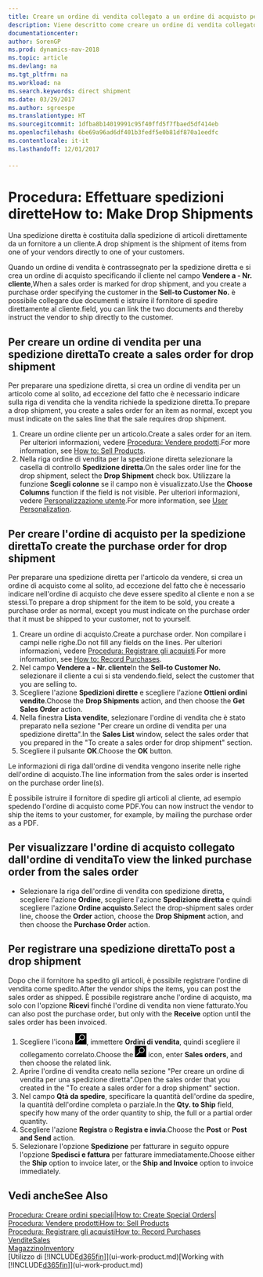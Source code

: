 ```yaml
---
title: Creare un ordine di vendita collegato a un ordine di acquisto per una spedizione diretta
description: Viene descritto come creare un ordine di vendita collegato a un ordine di acquisto per consentire la spedizione diretta dal fornitore al cliente.
documentationcenter: 
author: SorenGP
ms.prod: dynamics-nav-2018
ms.topic: article
ms.devlang: na
ms.tgt_pltfrm: na
ms.workload: na
ms.search.keywords: direct shipment
ms.date: 03/29/2017
ms.author: sgroespe
ms.translationtype: HT
ms.sourcegitcommit: 1dfba8b14019991c95f40ffd5f7fbaed5df414eb
ms.openlocfilehash: 6be69a96ad6df401b3fedf5e0b81df870a1eedfc
ms.contentlocale: it-it
ms.lasthandoff: 12/01/2017

---
```

# <a name="how-to-make-drop-shipments"></a><span data-ttu-id="f3889-103">Procedura: Effettuare spedizioni dirette</span><span class="sxs-lookup"><span data-stu-id="f3889-103">How to: Make Drop Shipments</span></span>
<span data-ttu-id="f3889-104">Una spedizione diretta è costituita dalla spedizione di articoli direttamente da un fornitore a un cliente.</span><span class="sxs-lookup"><span data-stu-id="f3889-104">A drop shipment is the shipment of items from one of your vendors directly to one of your customers.</span></span>

<span data-ttu-id="f3889-105">Quando un ordine di vendita è contrassegnato per la spedizione diretta e si crea un ordine di acquisto specificando il cliente nel campo **Vendere a - Nr. cliente**,</span><span class="sxs-lookup"><span data-stu-id="f3889-105">When a sales order is marked for drop shipment, and you create a purchase order specifying the customer in the **Sell-to Customer No.**</span></span> <span data-ttu-id="f3889-106">è possibile collegare due documenti e istruire il fornitore di spedire direttamente al cliente.</span><span class="sxs-lookup"><span data-stu-id="f3889-106">field, you can link the two documents and thereby instruct the vendor to ship directly to the customer.</span></span>

## <a name="to-create-a-sales-order-for-drop-shipment"></a><span data-ttu-id="f3889-107">Per creare un ordine di vendita per una spedizione diretta</span><span class="sxs-lookup"><span data-stu-id="f3889-107">To create a sales order for drop shipment</span></span>
<span data-ttu-id="f3889-108">Per preparare una spedizione diretta, si crea un ordine di vendita per un articolo come al solito, ad eccezione del fatto che è necessario indicare sulla riga di vendita che la vendita richiede la spedizione diretta.</span><span class="sxs-lookup"><span data-stu-id="f3889-108">To prepare a drop shipment, you create a sales order for an item as normal, except you must indicate on the sales line that the sale requires drop shipment.</span></span>

1. <span data-ttu-id="f3889-109">Creare un ordine cliente per un articolo.</span><span class="sxs-lookup"><span data-stu-id="f3889-109">Create a sales order for an item.</span></span> <span data-ttu-id="f3889-110">Per ulteriori informazioni, vedere [Procedura: Vendere prodotti](sales-how-sell-products.md).</span><span class="sxs-lookup"><span data-stu-id="f3889-110">For more information, see [How to: Sell Products](sales-how-sell-products.md).</span></span>
2. <span data-ttu-id="f3889-111">Nella riga ordine di vendita per la spedizione diretta selezionare la casella di controllo **Spedizione diretta**.</span><span class="sxs-lookup"><span data-stu-id="f3889-111">On the sales order line for the drop shipment, select the **Drop Shipment** check box.</span></span> <span data-ttu-id="f3889-112">Utilizzare la funzione **Scegli colonne** se il campo non è visualizzato.</span><span class="sxs-lookup"><span data-stu-id="f3889-112">Use the **Choose Columns** function if the field is not visible.</span></span> <span data-ttu-id="f3889-113">Per ulteriori informazioni, vedere [Personalizzazione utente](ui-user-personalization.md).</span><span class="sxs-lookup"><span data-stu-id="f3889-113">For more information, see [User Personalization](ui-user-personalization.md).</span></span>

## <a name="to-create-the-purchase-order-for-drop-shipment"></a><span data-ttu-id="f3889-114">Per creare l'ordine di acquisto per la spedizione diretta</span><span class="sxs-lookup"><span data-stu-id="f3889-114">To create the purchase order for drop shipment</span></span>
<span data-ttu-id="f3889-115">Per preparare una spedizione diretta per l'articolo da vendere, si crea un ordine di acquisto come al solito, ad eccezione del fatto che è necessario indicare nell'ordine di acquisto che deve essere spedito al cliente e non a se stessi.</span><span class="sxs-lookup"><span data-stu-id="f3889-115">To prepare a drop shipment for the item to be sold, you create a purchase order as normal, except you must indicate on the purchase order that it must be shipped to your customer, not to yourself.</span></span>

1. <span data-ttu-id="f3889-116">Creare un ordine di acquisto.</span><span class="sxs-lookup"><span data-stu-id="f3889-116">Create a purchase order.</span></span> <span data-ttu-id="f3889-117">Non compilare i campi nelle righe.</span><span class="sxs-lookup"><span data-stu-id="f3889-117">Do not fill any fields on the lines.</span></span> <span data-ttu-id="f3889-118">Per ulteriori informazioni, vedere [Procedura: Registrare gli acquisti](purchasing-how-record-purchases.md).</span><span class="sxs-lookup"><span data-stu-id="f3889-118">For more information, see [How to: Record Purchases](purchasing-how-record-purchases.md).</span></span>
2. <span data-ttu-id="f3889-119">Nel campo **Vendere a - Nr. cliente**</span><span class="sxs-lookup"><span data-stu-id="f3889-119">In the **Sell-to Customer No.**</span></span> <span data-ttu-id="f3889-120">selezionare il cliente a cui si sta vendendo.</span><span class="sxs-lookup"><span data-stu-id="f3889-120">field, select the customer that you are selling to.</span></span>
3. <span data-ttu-id="f3889-121">Scegliere l'azione **Spedizioni dirette** e scegliere l'azione **Ottieni ordini vendite**.</span><span class="sxs-lookup"><span data-stu-id="f3889-121">Choose the **Drop Shipments** action, and then choose the **Get Sales Order** action.</span></span>
4. <span data-ttu-id="f3889-122">Nella finestra **Lista vendite**, selezionare l'ordine di vendita che è stato preparato nella sezione "Per creare un ordine di vendita per una spedizione diretta".</span><span class="sxs-lookup"><span data-stu-id="f3889-122">In the **Sales List** window, select the sales order that you prepared in the "To create a sales order for drop shipment" section.</span></span>
5. <span data-ttu-id="f3889-123">Scegliere il pulsante **OK**.</span><span class="sxs-lookup"><span data-stu-id="f3889-123">Choose the **OK** button.</span></span>

<span data-ttu-id="f3889-124">Le informazioni di riga dall'ordine di vendita vengono inserite nelle righe dell'ordine di acquisto.</span><span class="sxs-lookup"><span data-stu-id="f3889-124">The line information from the sales order is inserted on the purchase order line(s).</span></span>

<span data-ttu-id="f3889-125">È possibile istruire il fornitore di spedire gli articoli al cliente, ad esempio spedendo l'ordine di acquisto come PDF.</span><span class="sxs-lookup"><span data-stu-id="f3889-125">You can now instruct the vendor to ship the items to your customer, for example, by mailing the purchase order as a PDF.</span></span>     

## <a name="to-view-the-linked-purchase-order-from-the-sales-order"></a><span data-ttu-id="f3889-126">Per visualizzare l'ordine di acquisto collegato dall'ordine di vendita</span><span class="sxs-lookup"><span data-stu-id="f3889-126">To view the linked purchase order from the sales order</span></span>
* <span data-ttu-id="f3889-127">Selezionare la riga dell'ordine di vendita con spedizione diretta, scegliere l'azione **Ordine**, scegliere l'azione **Spedizione diretta** e quindi scegliere l'azione **Ordine acquisto**.</span><span class="sxs-lookup"><span data-stu-id="f3889-127">Select the drop-shipment sales order line, choose the **Order** action, choose the **Drop Shipment** action, and then choose the **Purchase Order** action.</span></span>

## <a name="to-post-a-drop-shipment"></a><span data-ttu-id="f3889-128">Per registrare una spedizione diretta</span><span class="sxs-lookup"><span data-stu-id="f3889-128">To post a drop shipment</span></span>
<span data-ttu-id="f3889-129">Dopo che il fornitore ha spedito gli articoli, è possibile registrare l'ordine di vendita come spedito.</span><span class="sxs-lookup"><span data-stu-id="f3889-129">After the vendor ships the items, you can post the sales order as shipped.</span></span> <span data-ttu-id="f3889-130">È possibile registrare anche l'ordine di acquisto, ma solo con l'opzione **Ricevi** finché l'ordine di vendita non viene fatturato.</span><span class="sxs-lookup"><span data-stu-id="f3889-130">You can also post the purchase order, but only with the **Receive** option until the sales order has been invoiced.</span></span>

1. <span data-ttu-id="f3889-131">Scegliere l'icona ![Cerca pagina o report](media/ui-search/search_small.png "icona Cerca pagina o report"), immettere **Ordini di vendita**, quindi scegliere il collegamento correlato.</span><span class="sxs-lookup"><span data-stu-id="f3889-131">Choose the ![Search for Page or Report](media/ui-search/search_small.png "Search for Page or Report icon") icon, enter **Sales orders**, and then choose the related link.</span></span>
2. <span data-ttu-id="f3889-132">Aprire l'ordine di vendita creato nella sezione "Per creare un ordine di vendita per una spedizione diretta".</span><span class="sxs-lookup"><span data-stu-id="f3889-132">Open the sales order that you created in the "To create a sales order for a drop shipment" section.</span></span>
3. <span data-ttu-id="f3889-133">Nel campo **Qtà da spedire**, specificare la quantità dell'ordine da spedire, la quantità dell'ordine completa o parziale.</span><span class="sxs-lookup"><span data-stu-id="f3889-133">In the **Qty. to Ship** field, specify how many of the order quantity to ship, the full or a partial order quantity.</span></span>
4. <span data-ttu-id="f3889-134">Scegliere l'azione **Registra** o **Registra e invia**.</span><span class="sxs-lookup"><span data-stu-id="f3889-134">Choose the **Post** or **Post and Send** action.</span></span>
5. <span data-ttu-id="f3889-135">Selezionare l'opzione **Spedizione** per fatturare in seguito oppure l'opzione **Spedisci e fattura** per fatturare immediatamente.</span><span class="sxs-lookup"><span data-stu-id="f3889-135">Choose either the **Ship** option to invoice later, or the **Ship and Invoice** option to invoice immediately.</span></span>

## <a name="see-also"></a><span data-ttu-id="f3889-136">Vedi anche</span><span class="sxs-lookup"><span data-stu-id="f3889-136">See Also</span></span>
<span data-ttu-id="f3889-137">[Procedura: Creare ordini speciali](sales-how-to-create-special-orders.md)|</span><span class="sxs-lookup"><span data-stu-id="f3889-137">[How to: Create Special Orders](sales-how-to-create-special-orders.md)|</span></span>  
[<span data-ttu-id="f3889-138">Procedura: Vendere prodotti</span><span class="sxs-lookup"><span data-stu-id="f3889-138">How to: Sell Products</span></span>](sales-how-sell-products.md)  
[<span data-ttu-id="f3889-139">Procedura: Registrare gli acquisti</span><span class="sxs-lookup"><span data-stu-id="f3889-139">How to: Record Purchases</span></span>](purchasing-how-record-purchases.md)  
[<span data-ttu-id="f3889-140">Vendite</span><span class="sxs-lookup"><span data-stu-id="f3889-140">Sales</span></span>](sales-manage-sales.md)  
[<span data-ttu-id="f3889-141">Magazzino</span><span class="sxs-lookup"><span data-stu-id="f3889-141">Inventory</span></span>](inventory-manage-inventory.md)  
<span data-ttu-id="f3889-142">[Utilizzo di [!INCLUDE[d365fin](includes/d365fin_md.md)]](ui-work-product.md)</span><span class="sxs-lookup"><span data-stu-id="f3889-142">[Working with [!INCLUDE[d365fin](includes/d365fin_md.md)]](ui-work-product.md)</span></span>

